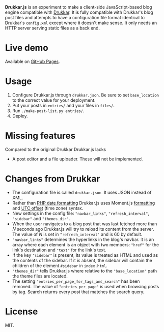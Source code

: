 **Drukkar.js** is an experiment to make a client-side JavaScript-based blog engine compatible with [Drukkar](http://drukkar.sourceforge.net/). It is fully compatible with Drukkar's blog post files and attempts to have a configuration file format identical to Drukkar's `config.xml` except where it doesn't make sense. It only needs an HTTP server serving static files as a back end.

Live demo
=========

Available on [GitHub Pages](https://dbohdan.github.io/drukkar.js/).

Usage
=====

1. Configure Drukkar.js through `drukkar.json`. Be sure to set `base_location` to the correct value for your deployment.
2. Put your posts in `entries/` and your files in `files/`.
3. Run `./make-post-list.py entries/`.
4. Deploy.

Missing features
================

Compared to the original Drukkar Drukkar.js lacks

* A post editor and a file uploader. These will not be implemented.

Changes from Drukkar
====================

* The configuration file is called `drukkar.json`. It uses JSON instead of XML.
* Rather than [PHP date formatting](http://php.net/manual/en/function.date.php) Drukkar.js uses Moment.js [formatting](http://momentjs.com/docs/#/displaying/format/) and [UTC offset](http://momentjs.com/docs/#/manipulating/utc-offset/) (time zone) syntax.
* New settings in the config file: `"navbar_links"`, `"refresh_interval"`, `"sidebar"` and `"themes_dir"`.
 * When the user navigates to a blog post that was last fetched more than *N* seconds ago Drukkar.js will try to reload its content from the server. The value of *N* is set in `"refresh_interval"` and is 60 by default.
 * `"navbar_links"` determines the hyperlinks in the blog's navbar. It is an array where each element is an object with two members: `"href"` for the link's destination and `"text"` for the link's text.
 * If the key `"sidebar"` is present, its value is treated as HTML and used as the contents of the sidebar. If it is absent, the sidebar will contain the children of the element `#sidebar` in `index.html`.
 * `"themes_dir"` tells Drukkar.js where relative to the `"base_location"` path the theme files are located.
* The setting `"entries_per_page_for_tags_and_search"` has been removed. The value of `"entries_per_page"` is used when browsing posts by tag. Search returns every post that matches the search query.

License
=======

MIT.
